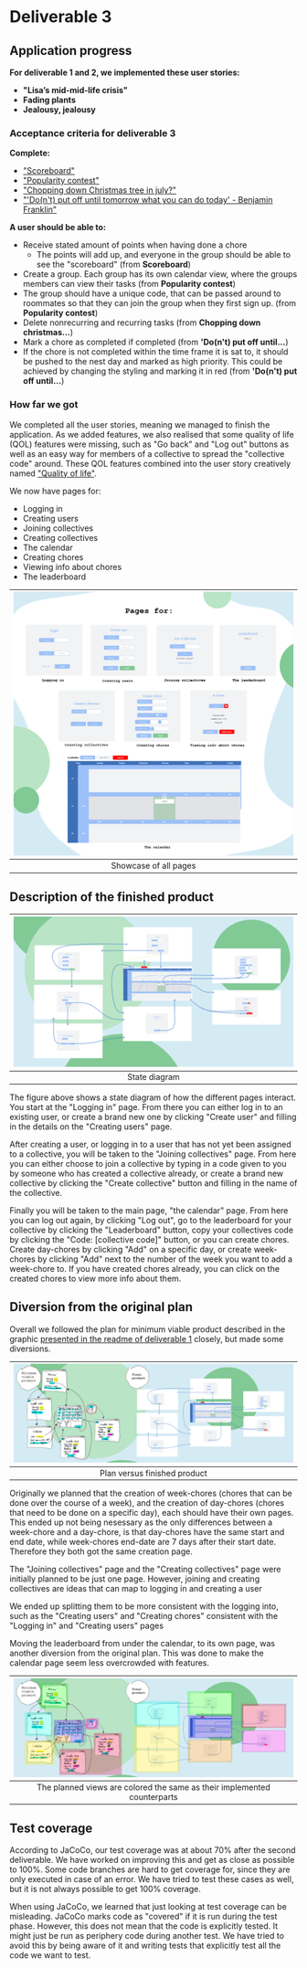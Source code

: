 # Deliverable 3

## Application progress
**For deliverable 1 and 2, we implemented these user stories:**
- **"Lisa’s mid-mid-life crisis"**
- **Fading plants**
- **Jealousy, jealousy**

### Acceptance criteria for deliverable 3

**Complete:**
- ["Scoreboard"](../../UserStory.md)
- ["Popularity contest"](../../UserStory.md)
- ["Chopping down Christmas tree in july?"](../../UserStory.md)
- ["'Do(n't) put off until tomorrow what you can do today' - Benjamin Franklin"](../../UserStory.md)

**A user should be able to:**
- Receive stated amount of points when having done a chore
	- The points will add up, and everyone in the group should be able to see the "scoreboard" (from **Scoreboard**)
- Create a group. Each group has its own calendar view, where the groups members can view their tasks (from **Popularity contest**)
- The group should have a unique code, that can be passed around to roommates so that they can join the group when they first sign up. (from **Popularity contest**)
- Delete nonrecurring and recurring tasks (from **Chopping down christmas...**)
- Mark a chore as completed if completed (from **'Do(n't) put off until...**)
- If the chore is not completed within the time frame it is sat to, it should be pushed to the nest day and marked as high priority. This could be achieved by changing the styling and marking it in red (from **'Do(n't) put off until...**)

### How far we got

We completed all the user stories, meaning we managed to finish the application. As we added features, we also realised that some quality of life (QOL) features were missing, such as "Go back" and "Log out" buttons as well as an easy way for members of a collective to spread the "collective code" around. These QOL features combined into the user story creatively named ["Quality of life"](../../UserStory.md).

We now have pages for:
 - Logging in
 - Creating users
 - Joining collectives
 - Creating collectives
 - The calendar
 - Creating chores
 - Viewing info about chores
 - The leaderboard

 |![List of pages](images/listOfPages.png)|
 |:--:|
 |Showcase of all pages|

## Description of the finished product

 |![State diagram](images/stateDiagram.png)|
 |:--:|
 |State diagram|

The figure above shows a state diagram of how the different pages interact. You start at the "Logging in" page. From there you can either log in to an existing user, or create a brand new one by clicking "Create user" and filling in the details on the "Creating users" page. 

After creating a user, or logging in to a user that has not yet been assigned to a collective, you will be taken to the "Joining collectives" page. From here you can either choose to join a collective by typing in a code given to you by someone who has created a collective already, or create a brand new collective by clicking the "Create collective" button and filling in the name of the collective.

Finally you will be taken to the main page, "the calendar" page. From here you can log out again, by clicking "Log out", go to the leaderboard for your collective by clicking the "Leaderboard" button, copy your collectives code by clicking the "Code: [collective code]" button, or you can create chores. Create day-chores by clicking "Add" on a specific day, or create week-chores by clicking "Add" next to the number of the week you want to add a week-chore to. If you have created chores already, you can click on the created chores to view more info about them.

## Diversion from the original plan

 Overall we followed the plan for minimum viable product described in the graphic [presented in the readme of deliverable 1](../release1/README.md) closely, but made some diversions.

 |![Plan versus finished product](images/planVsReal.png)|
 |:--:|
 |Plan versus finished product|


Originally we planned that the creation of week-chores (chores that can be done over the course of a week), and the creation of day-chores (chores that need to be done on a specific day), each should have their own pages. This ended up not being nesessary as the only differences between a week-chore and a day-chore, is that day-chores have the same start and end date, while week-chores end-date are 7 days after their start date. Therefore they both got the same creation page. 

The "Joining collectives" page and the "Creating collectives" page were initially planned to be just one page. However, joining and creating collectives are ideas that can map to logging in and creating a user

We ended up splitting them to be more consistent with the logging into, 
 such as the "Creating users" and "Creating chores"
consistent with the "Logging in" and "Creating users" pages

Moving the leaderboard from under the calendar, to its own page, was another diversion from the original plan. This was done to make the calendar page seem less overcrowded with features. 

 |![Plan versus finished product colored](images/planVsRealColored.png)|
 |:--:|
 |The planned views are colored the same as their implemented counterparts|


 

## Test coverage
According to JaCoCo, our test coverage was at about 70% after the second deliverable. We have worked on improving this and get as close as possible to 100%. Some code branches are hard to get coverage for, since they are only executed in case of an error. We have tried to test these cases as well, but it is not always possible to get 100% coverage.

When using JaCoCo, we learned that just looking at test coverage can be misleading. JaCoCo marks code as "covered" if it is run during the test phase. However, this does not mean that the code is explicitly tested. It might just be run as periphery code during another test. We have tried to avoid this by being aware of it and writing tests that explicitly test all the code we want to test.